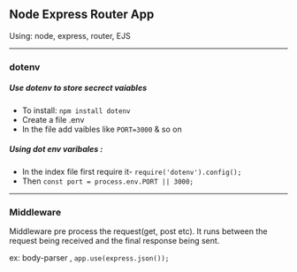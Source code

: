 ## Node Express Router App
 
 Using:  node, express, router, EJS

<hr>

### dotenv

 ##### Use dotenv to store secrect vaiables
 - To install:  `npm install dotenv`
 - Create a file .env 
 - In the file add vaibles like `PORT=3000` & so on

##### Using dot env varibales :
- In the index file first require it-
  `require('dotenv').config();`
-  Then 
  `const port = process.env.PORT || 3000;`

<hr>

### Middleware
Middleware pre process the request(get, post etc). 
It runs between the request being received and the final response being sent.

ex: body-parser , `app.use(express.json());`

